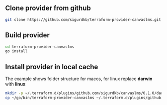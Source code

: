 ## Clone provider from github
```bash
git clone https://github.com/sigurdkb/terraform-provider-canvaslms.git
```

## Build provider
```bash
cd terraform-provider-canvaslms 
go install
```
## Install provider in local cache
The example shows folder structure for macos, for linux replace __darwin__ with __linux__
```bash
mkdir -p ~/.terraform.d/plugins/github.com/sigurdkb/canvaslms/0.1.0/darwin_amd64/
cp ~/go/bin/terraform-provider-canvaslms ~/.terraform.d/plugins/github.com/sigurdkb/canvaslms/0.1.0/darwin_amd64/terraform-provider-canvaslms_v0.1.0
```

